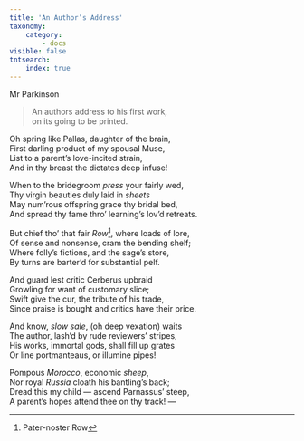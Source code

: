 ```yaml
---
title: 'An Author’s Address'
taxonomy:
    category:
        - docs
visible: false
tntsearch:
    index: true
---
```


<div class="author">Mr Parkinson</div>

> An authors address to his first work,  
on its going to be printed.  
  
Oh spring like Pallas, daughter of the brain,  
First darling product of my spousal Muse,  
List to a parent’s love-incited strain,  
And in thy breast the dictates deep infuse!  
  
When to the bridegroom *press* your fairly wed,  
Thy virgin beauties duly laid in *sheets*  
May num’rous offspring grace thy bridal bed,  
And spread thy fame thro’ learning’s lov’d retreats.  
  
But chief tho’ that fair *Row*[^1], where loads of lore,  
Of sense and nonsense, cram the bending shelf;  
Where folly’s fictions, and the sage’s store,  
By turns are barter’d for substantial pelf.  
  
And guard lest critic Cerberus upbraid  
Growling for want of customary slice;  
Swift give the cur, the tribute of his trade,  
Since praise is bought and critics have their price.  

And know, *slow sale*, (oh deep vexation) waits  
The author, lash’d by rude reviewers’ stripes,  
His works, immortal gods, shall fill up grates  
Or line portmanteaus, or illumine pipes!  
  
Pompous *Morocco*, economic *sheep*,  
Nor royal *Russia* cloath his bantling’s back;  
Dread this my child — ascend Parnassus’ steep,  
A parent’s hopes attend thee on thy track! —

[^1]: Pater-noster Row  